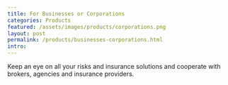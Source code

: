 ```yaml
---
title: For Businesses or Corporations
categories: Products
featured: /assets/images/products/corporations.png
layout: post
permalink: /products/businesses-corporations.html
intro: 
---
```

<p>Keep an eye on all your risks and insurance solutions and cooperate with brokers, agencies and insurance providers.</p>